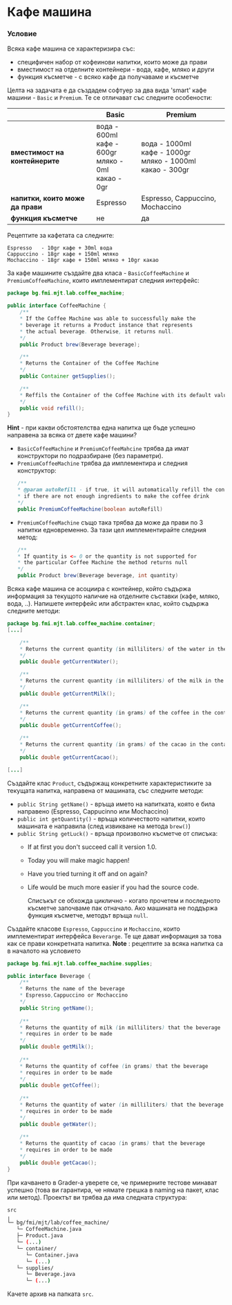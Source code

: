 # Кафе машина

### Условие 

Всяка кафе машина се характеризира със:

 - специфичен набор от кофеинови напитки, които може да прави
 - вместимост на отделните контейнери - вода, кафе, мляко и други
 - функция късметче - с всяко кафе да получаваме и късметче
 
Целта нa задачата е да създадем софтуер за два вида 'smart' кафе машини - `Basic` и `Premium`.  Те се отличават със следните особености:

||Basic|Premium |
|--|--|--|
|**вместимост на контейнерите**|  вода - 600ml <br>кафе - 600gr <br> мляко - 0ml <br> какао - 0gr| вода - 1000ml <br> кафе - 1000gr <br> мляко - 1000ml <br> какао - 300gr |
|**напитки, които може да прави**|  Espresso|Espresso, Cappuccino, Mochaccino  | 
| **функция късметче** | не | да |

Рецептите за кафетата са следните:

    Espresso   - 10gr кафе + 30ml вода
    Cappuccino - 18gr кафе + 150ml мляко
    Mochaccino - 18gr кафе + 150ml мляко + 10gr какао

За кафе машините създайте два класа - `BasicCoffeeMachine` и `PremiumCoffeeMachine`, които имплементират следния интерфейс:

``` java
package bg.fmi.mjt.lab.coffee_machine;

public interface CoffeeMachine {
	/**
	* If the Coffee Machine was able to successfully make the 
	* beverage it returns a Product instance that represents
	* the actual beverage. Otherwise, it returns null.
	*/
	public Product brew(Beverage beverage);

	/**
	* Returns the Container of the Coffee Machine
	*/
	public Container getSupplies();

	/**
	* Reffils the Container of the Coffee Machine with its default values
	*/
	public void refill();
}

```
**Hint** - при какви обстоятелства една напитка ще бъде успешно направена за всяка от двете кафе машини?
 - `BasicCoffeeMachine` и `PremiumCoffeeMahcine` трябва да имат конструктори по подразбиране (без параметри).
 - `PremiumCoffeeMachine` трябва да имплементира и следния конструктор:
	 ``` java
	/**
	 * @param autoRefill - if true, it will automatically refill the container 
	 * if there are not enough ingredients to make the coffee drink
	 */
	 public PremiumCoffeeMachine(boolean autoRefill)
	 ``` 
 -  `PremiumCoffeeMachine` също така трябва да може да прави по 3 напитки едновременно. За тази цел имплементирайте следния метод:
	 ``` java
	 /**
	 * If quantity is <= 0 or the quantity is not supported for 
	 * the particular Coffee Machine the method returns null
	 */
	 public Product brew(Beverage beverage, int quantity)
	 ```
 
Всяка кафе машина се асоциира с контейнер, който съдържа информация за текущото наличие на отделните съставки (кафе, мляко, вода, ..). Напишете интерфейс или абстрактен клас, който съдържа следните методи:
``` java
package bg.fmi.mjt.lab.coffee_machine.container;
[...]

	/**
	* Returns the current quantity (in milliliters) of the water in the container
	*/
	public double getCurrentWater();

	/**
	* Returns the current quantity (in milliliters) of the milk in the container
	*/
	public double getCurrentMilk();

	/**
	* Returns the current quantity (in grams) of the coffee in the container
	*/
	public double getCurrentCoffee();

	/**
	* Returns the current quantity (in grams) of the cacao in the container
	*/
	public double getCurrentCacao();

[...]
```
						 
Създайте клас `Product`, съдържащ конкретните характеристиките за текущата напитка, направена от машината, със следните методи:
- `public String getName()` - връща името на напитката, която е била направено (Espresso, Cappucinno или Mochaccino)
- `public int getQuantity()` - връща количеството напитки, които машината е направила (след извикване на метода `brew()`)
- `public String getLuck()` - връща произволно късметче от списъка:
	 - If at first you don't succeed call it version 1.0.
	 - Today you will make magic happen!
	 - Have you tried turning it off and on again?
	 - Life would be much more easier if you had the source code.
		
		Списъкът се обхожда циклично - когато прочетем и последното късметче започваме пак отначало.
		Ако машината не поддържа функция късметче, методът връща `null`.

Създайте класове `Espresso`, `Cappuccino` и `Mochaccino`, които имплементират интерфейса `Beverarge`. Те ще дават информация за това как се прави конкретната напитка.
**Note** : рецептите за всяка напитка са в началото на условието
``` java
package bg.fmi.mjt.lab.coffee_machine.supplies;

public interface Beverage {
	/**
	* Returns the name of the beverage
	* Espresso,Cappuccino or Mochaccino
	*/
	public String getName();
	
	/**
	* Returns the quantity of milk (in milliliters) that the beverage 
	* requires in order to be made
	*/
	public double getMilk();
	
	/**
	* Returns the quantity of coffee (in grams) that the beverage 
	* requires in order to be made
	*/
	public double getCoffee();
	
	/**
	* Returns the quantity of water (in milliliters) that the beverage 
	* requires in order to be made
	*/
	public double getWater();
	
	/**
	* Returns the quantity of cacao (in grams) that the beverage 
	* requires in order to be made
	*/
	public double getCacao();
} 
``` 
При качването в Grader-a уверете се, че примерните тестове минават успешно (това ви гарантира, че нямате грешка в naming на пакет, клас или метод). Проектът ви трябва да има следната структура:
```bash
src
╷
└─ bg/fmi/mjt/lab/coffee_machine/ 
   └─ CoffeeMachine.java
   ├─ Product.java
   └─ (...)
   └─ container/
      └─ Container.java
      └─ (...)
   └─ supplies/ 
      └─ Beverage.java
      └─ (...)      
```

Качете архив на папката `src`.